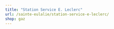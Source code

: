 ```yaml
---
title: "Station Service E. Leclerc"
url: /sainte-eulalie/station-service-e-leclerc/
shop: gaz
---
```

